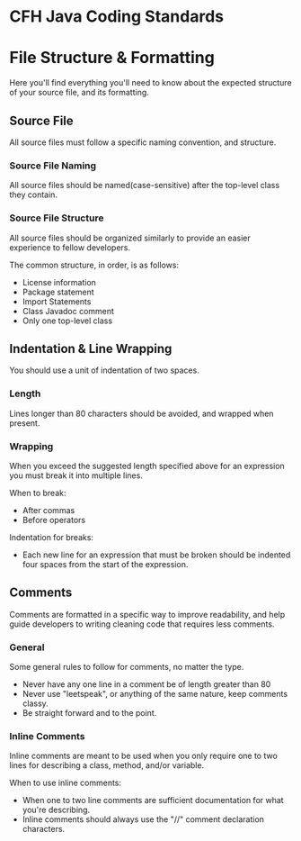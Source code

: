 # CFH Java Coding Standards

# File Structure & Formatting

Here you'll find everything you'll need to know about the expected structure of your source file,
and its formatting.

## Source File

All source files must follow a specific naming convention, and structure.

### Source File Naming

All source files should be named(case-sensitive) after the top-level class they contain.

### Source File Structure

All source files should be organized similarly to provide an easier experience to fellow developers.

The common structure, in order, is as follows:

- License information
- Package statement
- Import Statements
- Class Javadoc comment
- Only one top-level class

## Indentation & Line Wrapping

You should use a unit of indentation of two spaces.

### Length

Lines longer than 80 characters should be avoided, and wrapped when present.

### Wrapping

When you exceed the suggested length specified above for an expression you must break it
into multiple lines.

When to break:

- After commas
- Before operators

Indentation for breaks:

- Each new line for an expression that must be broken should be indented four spaces
  from the start of the expression.

## Comments

Comments are formatted in a specific way to improve readability, and help guide developers to
writing cleaning
code that requires less comments.

### General

Some general rules to follow for comments, no matter the type.

- Never have any one line in a comment be of length greater than 80
- Never use "leetspeak", or anything of the same nature, keep comments classy.
- Be straight forward and to the point.

### Inline Comments

Inline comments are meant to be used when you only require one to two lines for describing a class,
method, and/or variable.

When to use inline comments:

- When one to two line comments are sufficient documentation for what you're describing.
- Inline comments should always use the "//" comment declaration characters.

